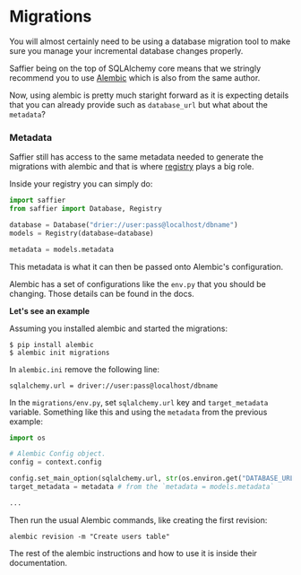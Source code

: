 # Migrations

You will almost certainly need to be using a database migration tool to make sure you manage
your incremental database changes properly.

Saffier being on the top of SQLAlchemy core means that we stringly recommend you to use
[Alembic](https://alembic.sqlalchemy.org/en/latest/) which is also from the same author.

Now, using alembic is pretty much staright forward as it is expecting details that you can already
provide such as `database_url` but what about the `metadata`?

### Metadata

Saffier still has access to the same metadata needed to generate the migrations with alembic and
that is where [registry](./registry.md) plays a big role.

Inside your registry you can simply do:

```python hl_lines="7"
import saffier
from saffier import Database, Registry

database = Database("drier://user:pass@localhost/dbname")
models = Registry(database=database)

metadata = models.metadata
```

This metadata is what it can then be passed onto Alembic's configuration.

Alembic has a set of configurations like the `env.py` that you should be changing. Those details
can be found in the docs.

**Let's see an example**

Assuming you installed alembic and started the migrations:

```shell
$ pip install alembic
$ alembic init migrations
```

In `alembic.ini` remove the following line:

```shell
sqlalchemy.url = driver://user:pass@localhost/dbname
```

In the `migrations/env.py`, set `sqlalchemy.url` key and `target_metadata` variable. Something like
this and using the `metadata` from the previous example:

```python hl_lines="7"
import os

# Alembic Config object.
config = context.config

config.set_main_option(sqlalchemy.url, str(os.environ.get("DATABASE_URL")))
target_metadata = metadata # from the `metadata = models.metadata`

...
```

Then run the usual Alembic commands, like creating the first revision:

```shell
alembic revision -m "Create users table"
```

The rest of the alembic instructions and how to use it is inside their documentation.

